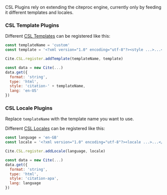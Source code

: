 CSL Plugins rely on extending the citeproc engine, currently only by feeding it different templates and locales.

### CSL Template Plugins

Different [CSL Templates](https://github.com/citation-style-language/styles) can be registered like this:

```js
const templateName = 'custom'
const template = '<?xml version="1.0" encoding="utf-8"?><style ...>...</style>' // The actual XML file

Cite.CSL.register.addTemplate(templateName, template)

const data = new Cite(...)
data.get({
  format: 'string',
  type: 'html',
  style: 'citation-' + templateName,
  lang: 'en-US'
})
```

### CSL Locale Plugins

Replace `templateName` with the template name you want to use.

Different [CSL Locales](https://github.com/citation-style-language/locales) can be registered like this:

```js
const language = 'en-GB'
const locale = '<?xml version="1.0" encoding="utf-8"?><locale ...>...</locale>' // The actual XML file

Cite.CSL.register.addLocale(language, locale)

const data = new Cite(...)
data.get({
  format: 'string',
  type: 'html',
  style: 'citation-apa',
  lang: language
})
```
